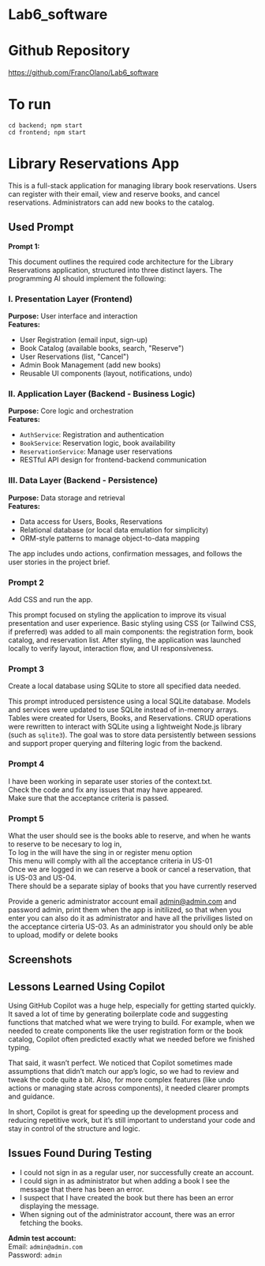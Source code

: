 # Lab6_software

# Github Repository  
https://github.com/FrancOlano/Lab6_software

# To run

`cd backend; npm start`  
`cd frontend; npm start`

# Library Reservations App

This is a full-stack application for managing library book reservations. Users can register with their email, view and reserve books, and cancel reservations. Administrators can add new books to the catalog.

## Used Prompt

**Prompt 1:**

This document outlines the required code architecture for the Library Reservations application, structured into three distinct layers. The programming AI should implement the following:

### I. Presentation Layer (Frontend)

**Purpose:** User interface and interaction  
**Features:**
- User Registration (email input, sign-up)
- Book Catalog (available books, search, "Reserve")
- User Reservations (list, "Cancel")
- Admin Book Management (add new books)
- Reusable UI components (layout, notifications, undo)

### II. Application Layer (Backend - Business Logic)

**Purpose:** Core logic and orchestration  
**Features:**
- `AuthService`: Registration and authentication
- `BookService`: Reservation logic, book availability
- `ReservationService`: Manage user reservations
- RESTful API design for frontend-backend communication

### III. Data Layer (Backend - Persistence)

**Purpose:** Data storage and retrieval  
**Features:**
- Data access for Users, Books, Reservations
- Relational database (or local data emulation for simplicity)
- ORM-style patterns to manage object-to-data mapping

The app includes undo actions, confirmation messages, and follows the user stories in the project brief.

### Prompt 2

Add CSS and run the app.

This prompt focused on styling the application to improve its visual presentation and user experience. Basic styling using CSS (or Tailwind CSS, if preferred) was added to all main components: the registration form, book catalog, and reservation list. After styling, the application was launched locally to verify layout, interaction flow, and UI responsiveness.

### Prompt 3

Create a local database using SQLite to store all specified data needed.

This prompt introduced persistence using a local SQLite database. Models and services were updated to use SQLite instead of in-memory arrays. Tables were created for Users, Books, and Reservations. CRUD operations were rewritten to interact with SQLite using a lightweight Node.js library (such as `sqlite3`). The goal was to store data persistently between sessions and support proper querying and filtering logic from the backend.

### Prompt 4

I have been working in separate user stories of the context.txt.  
Check the code and fix any issues that may have appeared.  
Make sure that the acceptance criteria is passed.

### Prompt 5

What the user should see is the books able to reserve, and when he wants to reserve to be necesary to log in,  
To log in the will have the sing in or register menu option  
This menu will comply with all the acceptance criteria in US-01  
Once we are logged in we can reserve a book or cancel a reservation, that is US-03 and US-04.  
There should be a separate siplay of books that you have currently reserved

Provide a generic administrator account email admin@admin.com and password admin, print them when the app is initilized, so that when you enter you can also do it as administrator and have all the priviliges listed on the acceptance cirteria US-03. As an administrator you should only be able to upload, modify or delete books

## Screenshots



## Lessons Learned Using Copilot

Using GitHub Copilot was a huge help, especially for getting started quickly. It saved a lot of time by generating boilerplate code and suggesting functions that matched what we were trying to build. For example, when we needed to create components like the user registration form or the book catalog, Copilot often predicted exactly what we needed before we finished typing.

That said, it wasn’t perfect. We noticed that Copilot sometimes made assumptions that didn’t match our app’s logic, so we had to review and tweak the code quite a bit. Also, for more complex features (like undo actions or managing state across components), it needed clearer prompts and guidance.

In short, Copilot is great for speeding up the development process and reducing repetitive work, but it’s still important to understand your code and stay in control of the structure and logic.

## Issues Found During Testing

- I could not sign in as a regular user, nor successfully create an account.  
- I could sign in as administrator but when adding a book I see the message that there has been an error.  
- I suspect that I have created the book but there has been an error displaying the message.  
- When signing out of the administrator account, there was an error fetching the books.

**Admin test account:**  
Email: `admin@admin.com`  
Password: `admin`
